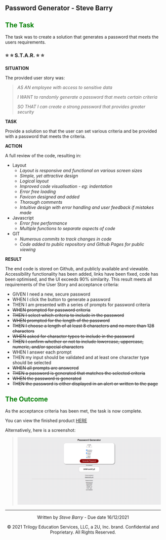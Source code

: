 ## Password Generator - Steve Barry

## <span style="color:green"> The Task</span>

The task was to create a solution that generates a password that meets the users requirements.

### ⭐ ⭐ S.T.A.R. ⭐ ⭐

**SITUATION**

The provided user story was: 

> <span style="font-style:italic">AS AN employee with access to sensitive data</span>
> 
> <span style="font-style:italic">I WANT to randomly generate a password that meets certain criteria</span>
>
> <span style="font-style:italic">SO THAT I can create a strong password that provides greater security</span>

**TASK**

Provide a solution so that the user can set various criteria and be provided with a password that meets the criteria.

**ACTION**

A full review of the code, resulting in:
* Layout
  * *Layout is responsive and functional on various screen sizes*
  * *Simple, yet attractive design*
  * *Logical layout*
  * *Improved code visualisation - eg: indentation*
  * *Error free loading*
  * *Favicon designed and added*
  * *Thorough comments*
  * *Intuitive design with error handling and user feedback if mistakes made*
* Javascript
  * *Error free performance*
  * *Multiple functions to separate aspects of code*
* GIT
  * *Numerous commits to track changes in code*
  * *Code added to public repository and Github Pages for public viewing*

**RESULT**

The end code is stored on Github, and publicly available and viewable. Accessibility functionality has been added, links have been fixed, code has been optimised, and the UI exceeds 90% similarity. This result meets all requirements of the User Story and acceptance criteria:

* GIVEN I need a new, secure password
* WHEN I click the button to generate a password
* THEN I am presented with a series of prompts for password criteria
* ~~WHEN prompted for password criteria~~
* ~~THEN I select which criteria to include in the password~~
* ~~WHEN prompted for the length of the password~~
* ~~THEN I choose a length of at least 8 characters and no more than 128 characters~~
* ~~WHEN asked for character types to include in the password~~
* ~~THEN I confirm whether or not to include lowercase, uppercase, numeric, and/or special characters~~
* WHEN I answer each prompt
* THEN my input should be validated and at least one character type should be selected
* ~~WHEN all prompts are answered~~
* ~~THEN a password is generated that matches the selected criteria~~
* ~~WHEN the password is generated~~
* ~~THEN the password is either displayed in an alert or written to the page~~

## <span style="color:green"> The Outcome</span>

As the acceptance criteria has been met, the task is now complete.

You can view the finished product [HERE](https://nbs5000.github.io/passwordGenerator/)

Alternatively, here is a screenshot:

> ![Screenshot of Password Generator page](./assets/images/screen.png "Screenshot of Password Generator page")

---
<p style="text-align:center;">Written by <span style="font-style:italic">Steve Barry</span> - Due date 16/12/2021</p>

<p style="text-align:center;">© 2021 Trilogy Education Services, LLC, a 2U, Inc. brand. Confidential and Proprietary. All Rights Reserved.</p>
